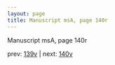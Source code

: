 ```yaml
---
layout: page
title: Manuscript msA, page 140r
---
```


Manuscript msA, page 140r

prev:  [139v](../139v) | next:  [140v](../140v)
